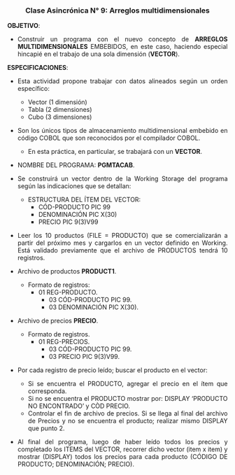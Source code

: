 <div style="text-align:center">

<h3> Clase Asincrónica N° 9: Arreglos multidimensionales </h3>

</div>

<div style="text-align:justify">

<strong>OBJETIVO</strong>: 
* Construir un programa con el nuevo concepto de <strong>ARREGLOS MULTIDIMENSIONALES</strong> EMBEBIDOS, en este caso, haciendo especial hincapié en el trabajo de una sola dimensión (<strong>VECTOR</strong>). 

<strong>ESPECIFICACIONES</strong>:
* Esta actividad propone trabajar con datos alineados según un orden específico:
    * Vector (1 dimensión)
    * Tabla (2 dimensiones)
    * Cubo (3 dimensiones)

* Son los únicos tipos de almacenamiento multidimensional embebido en código COBOL que son reconocidos por el compilador COBOL.
    * En esta práctica, en particular, se trabajará con un <strong>VECTOR</strong>.

* NOMBRE DEL PROGRAMA: <strong>PGMTACAB</strong>.

* Se construirá un vector dentro de la Working Storage del programa según las indicaciones
que se detallan:
    * ESTRUCTURA DEL ÍTEM DEL VECTOR:
        * CÓD-PRODUCTO PIC 99
        * DENOMINACIÓN PIC X(30)
        * PRECIO PIC 9(3)V99

* Leer los 10 productos (FILE = PRODUCTO) que se comercializarán a partir del próximo mes y cargarlos en un vector definido en Working. Está validado previamente que el archivo de PRODUCTOS tendrá 10 registros.

* Archivo de productos <strong>PRODUCT1</strong>.
    * Formato de registros: 
        * 01 REG-PRODUCTO.
            * 03 CÓD-PRODUCTO PIC 99.
            * 03 DENOMINACIÓN PIC X(30).

* Archivo de precios <strong>PRECIO</strong>.
    * Formato de registros. 
        * 01 REG-PRECIOS.
            * 03 CÓD-PRODUCTO PIC 99.
            * 03 PRECIO PIC 9(3)V99.

* Por cada registro de precio leído; buscar el producto en el vector:
    * Si se encuentra el PRODUCTO, agregar el precio en el ítem que corresponda.
    * Si no se encuentra el PRODUCTO mostrar por: DISPLAY ‘PRODUCTO NO ENCONTRADO’ y CÒD PRECIO.
    * Controlar el fin de archivo de precios. Si se llega al final del archivo de Precios y
no se encuentra el producto; realizar mismo DISPLAY que punto 2.

* Al final del programa, luego de haber leído todos los precios y completado los ITEMS del VECTOR, recorrer dicho vector (item x item) y mostrar (DISPLAY) todos los precios para cada producto (CÓDIGO DE PRODUCTO; DENOMINACIÓN; PRECIO).


</div>